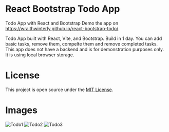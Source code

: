 # React Bootstrap Todo App
Todo App with React and Bootstrap
Demo the app on https://wraithwinterly.github.io/react-bootstrap-todo/

Todo App built with React, Vite, and Bootstrap. Build in 1 day.
You can add basic tasks, remove them, compelte them and remove completed tasks.
This app does not have a backend and is for demonstration purposes only. It is using local browser storage.

# License
This project is open source under the [MIT License](https://github.com/WraithWinterly/TasksUltra/blob/main/LICENSE).

# Images
![Todo1](https://user-images.githubusercontent.com/37941646/186336309-691845b9-ef09-4673-8817-2912c3a14e92.png)
![Todo2](https://user-images.githubusercontent.com/37941646/186336313-8e306f3b-c326-4370-b353-5dfbf982d27d.png)
![Todo3](https://user-images.githubusercontent.com/37941646/186336330-bd94139f-e29d-4209-b967-92d378a23b69.png)
